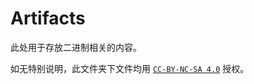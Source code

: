 # Artifacts

此处用于存放二进制相关的内容。

如无特别说明，此文件夹下文件均用 [`CC-BY-NC-SA 4.0`](https://creativecommons.org/licenses/by-nc-sa/4.0/) 授权。